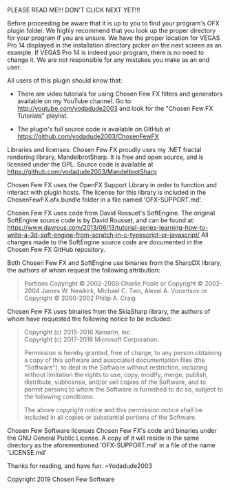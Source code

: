PLEASE READ ME!!! DON'T CLICK NEXT YET!!!

Before proceeding be aware that it is up to you to find your program's OFX plugin folder.  We highly recommend that you look up the proper directory for your program if you are unsure.  We have the proper location for VEGAS Pro 14 displayed in the installation directory picker on the next screen as an example.  If VEGAS Pro 14 is indeed your program, there is no need to change it.  We are not responsible for any mistakes you make as an end user.

All users of this plugin should know that:

* There are video tutorials for using Chosen Few FX filters and generators available on my YouTube channel.  Go to http://youtube.com/yodadude2003 and look for the "Chosen Few FX Tutorials" playlist.  

* The plugin's full source code is available on GitHub at https://github.com/yodadude2003/ChosenFewFX

Libraries and licenses:
Chosen Few FX proudly uses my .NET fractal rendering library, MandelbrotSharp.  It is free and open source, and is licensed under the GPL.  Source code is available at https://github.com/yodadude2003/MandelbrotSharp

Chosen Few FX uses the OpenFX Support Library in order to function and interact with plugin hosts.  The license for this library is included in the ChosenFewFX.ofx.bundle folder in a file named 'OFX-SUPPORT.md'.  

Chosen Few FX uses code from David Rossuet's SoftEngine.
The original SoftEngine source code is by David Rousset, and can be found at:
https://www.davrous.com/2013/06/13/tutorial-series-learning-how-to-write-a-3d-soft-engine-from-scratch-in-c-typescript-or-javascript/
All changes made to the SoftEngine source code are documented in the Chosen Few FX GitHub repository.

Both Chosen Few FX and SoftEngine use binaries from the SharpDX library, the authors of whom request the following attribution:
> Portions Copyright © 2002-2008 Charlie Poole or Copyright © 2002-2004 James W. Newkirk, Michael C. Two, Alexei A. Vorontsov or Copyright © 2000-2002 Philip A. Craig

Chosen Few FX uses binaries from the SkiaSharp library, the authors of whom have requested the following notice to be included:
> Copyright (c) 2015-2016 Xamarin, Inc.  
> Copyright (c) 2017-2018 Microsoft Corporation.
>
> Permission is hereby granted, free of charge, to any person obtaining a copy of this software and associated documentation files (the "Software"), to deal in the Software without restriction, including without limitation the rights to use, copy, modify, merge, publish, distribute, sublicense, and/or sell copies of the Software, and to permit persons to whom the Software is furnished to do so, subject to the following conditions:
>
> The above copyright notice and this permission notice shall be included in all copies or substantial portions of the Software.

Chosen Few Software licenses Chosen Few FX's code and binaries under the GNU General Public License.  A copy of it will reside in the same directory as the aforementioned 'OFX-SUPPORT.md' in a file of the name 'LICENSE.md'

Thanks for reading, and have fun.
~Yodadude2003

Copyright 2019 Chosen Few Software